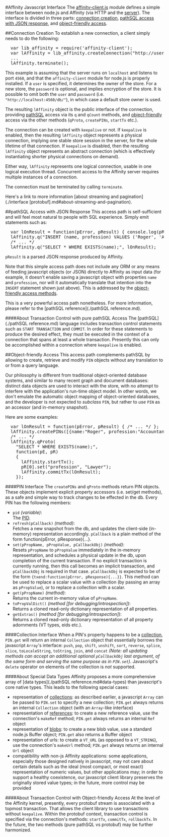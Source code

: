 #Affinity Javascript Interface
The [affinity-client.js](./sources/affinity-client_js.html) module defines a simple interface
between node.js and Affinity (via HTTP and the [server](./terminology.md#server)).
The interface is divided in three parts: [connection creation](#connection-creation),
[pathSQL access with JSON response](#pathsql-access-with-json-response), and
[object-friendly access](#object-friendly-access).

##Connection Creation
To establish a new connection, a client simply needs to do the following:

<pre>
  var lib_affinity = require('affinity-client');
  var lAffinity = lib_affinity.createConnection("http://user:password@localhost:4560/db/", {keepalive:false});
  ...
  lAffinity.terminate();
</pre>

This example is assuming that the server runs on `localhost` and listens to port `4560`, and that
the `affinity-client` module for node.js is properly installed. If a `user` is specified,
it determines the owner of the store. For a new store, the `password` is optional, and implies
encryption of the store. It is possible to omit both the `user` and `password` (i.e. `"http://localhost:4560/db/"`),
in which case a default store owner is used.

The resulting `lAffinity` object is the public interface of the connection, providing
[pathSQL](#pathsql-access-with-json-output) access via its `q` and `qCount` methods, and
[object-friendly](#object-friendly-access) access via the other methods (`qProto`, `createPINs`, `startTx`
etc.).

The connection can be created with `keepalive` or not. If `keepalive` is enabled,
then the resulting `lAffinity` object represents a physical connection, implying one
stable store session in the server, for the whole lifetime of that connection.
If `keepalive` is disabled, then the resulting `lAffinity` object represents an
abstract connection (which is effectively instantiating shorter physical connections
on demand).

Either way, `lAffinity` represents one logical connection, usable in one
logical execution thread. Concurrent access to the Affinity server requires
multiple instances of a connection.

The connection must be terminated by calling `terminate`.

Here's a link to more information [about streaming and pagination](./interface [protobuf].md#about-streaming-and-pagination).

##pathSQL Access with JSON Response
This access path is self-sufficient and will feel most natural to people with SQL experience.
Simply emit statements such as:

<pre>
  var lOnResult = function(pError, pResult) { console.log(pResult[0].id); /* ... */ };
  lAffinity.q("INSERT (name, profession) VALUES ('Roger', 'Accountant');", lOnResult);
  /* ... */
  lAffinity.q("SELECT * WHERE EXISTS(name);", lOnResult);
</pre>

`pResult` is a parsed JSON response produced by Affinity.

Note that this simple access path does not include any ORM or any means of feeding
javascript objects (or JSON) directly to Affinity as input data (for example, it doesn't enable
saving a javascript object with properties `name` and `profession`, nor will it
automatically translate that intention into the `INSERT` statement shown just above).
This is addressed by the [object-friendly access methods](#object-friendly-access).

This is a very powerful access path nonetheless. 
For more information, please refer to the [pathSQL reference](./pathSQL reference.md).

####About Transaction Control with pure pathSQL Access
The [pathSQL](./pathSQL reference.md) language includes transaction control statements
such as `START TRANSACTION` and `COMMIT`. In order for these statements to produce the
desired effect, they must be executed in the context of a connection that spans at least
a whole transaction. Presently this can only be accomplished within a connection
where `keepalive` is enabled.

##Object-friendly Access
This access path complements pathSQL by allowing to create, retrieve and modify
`PIN` objects without any translation to or from a query language.

Our philosophy is different from traditional object-oriented database systems,
and similar to many recent graph and document databases:
distinct data objects are used to interact with the store, with no attempt
to interfere with the application's run-time object model. In other words, we
don't emulate the automatic object mapping of object-oriented databases,
and the developer is not expected to _subclass_ `PIN`, but rather to _use_
`PIN` as an accessor (and in-memory snapshot).

Here are some examples:

<pre>
  var lOnResult = function(pError, pResult) { /* ... */ };
  lAffinity.createPINs([{name:"Roger", profession:"Accountant"}], lOnResult);
  /* ... */
  lAffinity.qProto(
    "SELECT * WHERE EXISTS(name);",
    function(pE, pR)
    {
      lAffinity.startTx();
      pR[0].set("profession", "Lawyer");
      lAffinity.commitTx(lOnResult);
    });
</pre>

####PIN Interface
The `createPINs` and `qProto` methods return PIN objects. These objects implement
explicit property accessors (i.e. set/get methods), as a safe and simple way to track
changes to be effected in the db. Every PIN has the following members: 

 * `pid` _(variable)_:  
   The [PID](./terminology.md#pin-id-pid).
 * `refresh(pCallback)` _(method)_:  
   Fetches a new snapshot from the db, and updates the client-side
   (in-memory) representation accordingly. `pCallback` is a plain method
   of the form function(pError, pResponse){...}.
 * `set(pPropName, pPropValue, pCallbackObj)` _(method)_:  
   Resets `pPropName` to `pPropValue` immediately in
   the in-memory representation, and schedules a physical update in the db, upon completion of the
   current transaction. If no explicit transaction is currently running, then this call
   becomes an implicit transaction, and `pCallbackObj` is required in that case. `pCallbackObj` is expected
   to be of the form `{txend:function(pError, pResponse){...}}`. This method can be used to
   replace a scalar value with a collection (by passing an array as `pPropValue`), or to replace
   a collection with a scalar.
 * `get(pPropName)` _(method)_:  
   Returns the current in-memory value of `pPropName`.
 * `toPropValDict()` _(method [for debugging/introspection])_:  
   Returns a cloned read-only dictionary representation of all properties.
 * `getExtras()` _(method [for debugging/introspection])_:  
   Returns a cloned read-only dictionary representation of all property adornments (VT types, eids etc.).

####Collection Interface
When a PIN's property happens to be a [collection](./terminology.md#collection),
`PIN.get` will return an internal `Collection` object that essentially borrows the javascript
`Array`'s interface: `push`, `pop`, `shift`, `unshift`, `sort`, `reverse`, `splice`, `slice`, `toLocaleString`,
`toString`, `join`, and `concat` _(Note: all updating methods can accept an additional optional `pCallbackObj`
last argument, of the same form and serving the same purpose as in `PIN.set`)_. Javascript's `delete`
operator on elements of the collection is _not_ supported.

####About Special Data Types
Affinity proposes a more comprehensive array of [data types](./pathSQL reference.md#data-types)
than javascript's core native types. This leads to the following special cases:

 * representation of [collections](./terminology.md#collection):
   as described earlier, a javascript `Array` can be passed to `PIN.set` to specify a new
   collection; `PIN.get` always returns an internal `Collection` object (with an `Array`-like
   interface)
 * representation of [references](./terminology.md#pin-reference):
   to create a new reference value, use the connection's `makeRef` method;
   `PIN.get` always returns an internal `Ref` object
 * representation of [blobs](./terminology.md#blob):
   to create a new blob value, use a standard node.js Buffer object;
   `PIN.get` also returns a Buffer object
 * representation of urls:
   to create a `VT_URL` (as opposed to a `VT_STRING`), use the connection's `makeUrl` method;
   `PIN.get` always returns an internal `Url` object
 * compatibility with non-js Affinity applications:
   some applications, especially those designed natively in javascript, may not care about
   certain details such as the ideal (most compact, or most exact) representation of numeric values,
   but other applications may; in order to support a healthy coexistence, our javascript client library
   preserves the originally stored value types; in the future, more control may be provided

####About Transaction Control with Object-friendly Access
At the level of the Affinity kernel, presently, every protobuf stream is associated with
a topmost transaction. That allows the client library to use transactions without
`keepalive`. Within the protobuf context, transaction control is specified
via the connection's methods: `startTx`, `commitTx`, `rollbackTx`. In the future,
the two methods (pure pathSQL vs protobuf) may be further harmonized.
